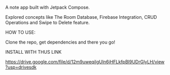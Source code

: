 A note app built with Jetpack Compose.


Explored concepts like The Room Database, Firebase Integration, CRUD Operations and Swipe to Delete feature.


HOW TO USE:


Clone the repo, get dependencies and there you go!


INSTALL WITH THUS LINK


https://drive.google.com/file/d/12m9uweqilgUln6jHFLkfpBl9UDrGlyLH/view?usp=drivesdk
